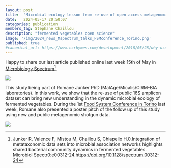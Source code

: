 ```yaml
---
layout: post
title:  "Microbial ecology lesson from re-use of open access metagenomic dataset: the case-study of fermented vegetables"
date:   2024-05-17 20:50:07
categories: publication
members_tag: Stéphane Chaillou
description: "fermented vegetables open science"
image: '/img/2024_news_Mspectrum_talks_FSMconference_Torino.png'
published: true
#canonical_url: https://www.csrhymes.com/development/2018/05/28/why-use-a-static-site-generator.html
---
```



Happy to share our last article published online last week 15th of May in [Microbiology Spectrum](https://doi.org/10.1128/spectrum.00312-24)[^1]. 

![](https://journals.asm.org/cms/10.1128/spectrum.00312-24/asset/3fc7faa3-827e-47b7-8258-c0138b4a1986/assets/images/large/spectrum.00312-24.f001.jpg)


This study being part of Romane Junker PhD (MaIAge/Micalis/CIRM-BIA laboratories). In this work, we show that the re-use of public 16S amplicon dataset can bring new understanding in the dynamic microbial ecology of fermented vegetables.  During the 1st [Food System Conference in Torino](https://www.foodsystemsmicrobiomes.org/) last week, Romane also presented a poster pitch of the follow up of this study using new and public metagenomic shotgun data. 

![](2024_news_Mspectrum_talks_FSMconference_Torino.png)



[^1]: Junker R, Valence F, Mistou M, Chaillou S, Chiapello H.0.Integration of metataxonomic data sets into microbial association networks highlights shared bacterial community dynamics in fermented vegetables. Microbiol Spectr0:e00312-24.https://doi.org/10.1128/spectrum.00312-24
